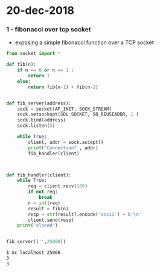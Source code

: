 # 20-dec-2018

### 1 - fibonacci over tcp socket

- exposing a simple fibonacci function over a TCP socket 

```python
from socket import *

def fib(n):
    if n == 0 or n == 1 :
        return 1
    else:
        return fib(n-1) + fib(n-2)


def fib_server(address):
    sock = socket(AF_INET, SOCK_STREAM)
    sock.setsockopt(SOL_SOCKET, SO_REUSEADDR, 1 )
    sock.bind(address)
    sock.listen(5)

    while True:
        client, addr = sock.accept()
        print("Connection" , addr)
        fib_handler(client)



def fib_handler(client):
    while True:
        req = client.recv(100)
        if not req:
            break
        n = int(req)
        result = fib(n)
        resp = str(result).encode('ascii') + b'\n'
        client.send(resp)
    print("closed")


fib_server(('',25000))
```

```bash
$ nc localhost 25000
3
3
```



